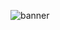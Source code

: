![banner](https://user-images.githubusercontent.com/89077571/186985006-1055aae2-afa3-471c-b57a-84618406c226.png)
